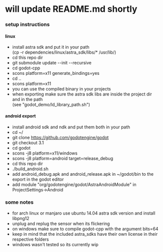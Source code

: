 # will update README.md shortly


### setup instructions
#### linux
* install astra sdk and put it in your path <Br> 
(cp -r dependencies/linux/astra_sdk/libs/* /usr/lib/)
* cd this repo dir
* git submodule update --init --recursive
* cd godot-cpp
* scons platform=x11 generate_bindings=yes
* cd ..
* scons platform=x11
* you can use the compiled binary in your projects
* when exporting make sure the astra sdk libs are inside the project dir and in the path <BR> (see "godot_demo/ld_library_path.sh")

#### android export
* install android sdk and ndk and put them both in your path
* cd ~/
* git clone https://github.com/godotengine/godot
* git checkout 3.1
* cd godot
* scons -j8 platform=x11/windows
* scons -j8 platform=android target=release_debug
* cd this repo dir
* ./build_android.sh
* add android_debug.apk and android_release.apk in ~/godot/bin to the export in the godot editor
* add module "org/godotengine/godot/AstraAndroidModule" in ProjectSettings->Android


### some notes
* for arch linux or manjaro use ubuntu 14.04 astra sdk version and install libpng12
* unplug and replug the sensor when its flickering
* on windows make sure to compile godot-cpp with the argument bits=64
* keep in mind that the included astra_sdks have their own license in their respective folders
* windows wasn't tested so its currently wip